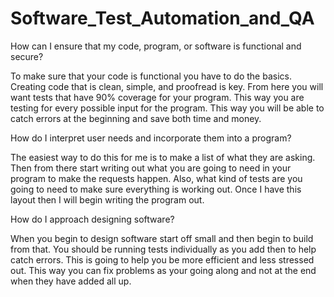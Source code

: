 # Software_Test_Automation_and_QA
How can I ensure that my code, program, or software is functional and secure?

  To make sure that your code is functional you have to do the basics. Creating code that is clean, simple, and proofread is key. From here you will want tests that have 90% coverage for your program. This way you are testing for every possible input for the program. This way you will be able to catch errors at the beginning and save both time and money. 
  
How do I interpret user needs and incorporate them into a program?

  The easiest way to do this for me is to make a list of what they are asking. Then from there start writing out what you are going to need in your program to make the requests happen. Also, what kind of tests are you going to need to make sure everything is working out. Once I have this layout then I will begin writing the program out. 
  
How do I approach designing software?

  When you begin to design software start off small and then begin to build from that. You should be running tests individually as you add then to help catch errors. This is going to help you be more efficient and less stressed out. This way you can fix problems as your going along and not at the end when they have added all up. 
